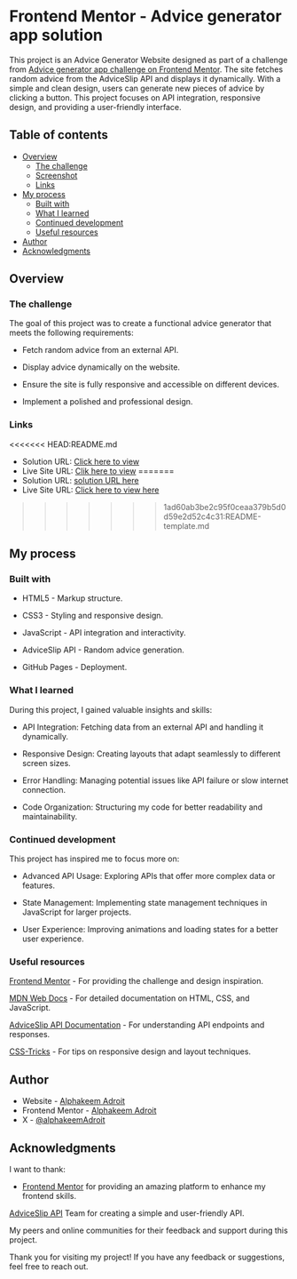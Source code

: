 # Frontend Mentor - Advice generator app solution

This project is an Advice Generator Website designed as part of a challenge from [Advice generator app challenge on Frontend Mentor](https://www.frontendmentor.io/challenges/advice-generator-app-QdUG-13db). The site fetches random advice from the AdviceSlip API and displays it dynamically. With a simple and clean design, users can generate new pieces of advice by clicking a button. This project focuses on API integration, responsive design, and providing a user-friendly interface.

## Table of contents

- [Overview](#overview)
  - [The challenge](#the-challenge)
  - [Screenshot](#screenshot)
  - [Links](#links)
- [My process](#my-process)
  - [Built with](#built-with)
  - [What I learned](#what-i-learned)
  - [Continued development](#continued-development)
  - [Useful resources](#useful-resources)
- [Author](#author)
- [Acknowledgments](#acknowledgments)

## Overview

### The challenge

The goal of this project was to create a functional advice generator that meets the following requirements:

- Fetch random advice from an external API.

- Display advice dynamically on the website.

- Ensure the site is fully responsive and accessible on different devices.

- Implement a polished and professional design.

### Links

<<<<<<< HEAD:README.md
- Solution URL: [Click here to view](https://your-solution-url.com)
- Live Site URL: [Clik here to view](https://aalphakeem-adroit.github.io/adviceslip/)
=======
- Solution URL: [solution URL here]([https://your-solution-url.com](https://www.frontendmentor.io/solutions/advice-slip-UDFAtuZHlY))
- Live Site URL: [Click here to view here]([https://your-live-site-url.com](https://aalphakeem-adroit.github.io/adviceslip/))
>>>>>>> 1ad60ab3be2c95f0ceaa379b5d0d59e2d52c4c31:README-template.md

## My process

### Built with

- HTML5 - Markup structure.

- CSS3 - Styling and responsive design.

- JavaScript - API integration and interactivity.

- AdviceSlip API - Random advice generation.

- GitHub Pages - Deployment.

### What I learned

During this project, I gained valuable insights and skills:

- API Integration: Fetching data from an external API and handling it dynamically.

- Responsive Design: Creating layouts that adapt seamlessly to different screen sizes.

- Error Handling: Managing potential issues like API failure or slow internet connection.

- Code Organization: Structuring my code for better readability and maintainability.

### Continued development

This project has inspired me to focus more on:

- Advanced API Usage: Exploring APIs that offer more complex data or features.

- State Management: Implementing state management techniques in JavaScript for larger projects.

- User Experience: Improving animations and loading states for a better user experience.

### Useful resources

[Frontend Mentor](https://www.frontendmentor.io/) - For providing the challenge and design inspiration.

[MDN Web Docs](https://developer.mozilla.org/en-US/) - For detailed documentation on HTML, CSS, and JavaScript.

[AdviceSlip API Documentation](https://api.adviceslip.com/) - For understanding API endpoints and responses.

[CSS-Tricks](https://css-tricks.com/) - For tips on responsive design and layout techniques.

## Author

- Website - [Alphakeem Adroit](https://www.alphakeemadroit.com.ng)
- Frontend Mentor - [Alphakeem Adroit](https://www.frontendmentor.io/profile/Aalphakeem-Adroit)
- X - [@alphakeemAdroit](https://x.com/alphakeemAdroit)

## Acknowledgments

I want to thank:

- [Frontend Mentor](https://www.frontendmentor.io/) for providing an amazing platform to enhance my frontend skills.

[AdviceSlip API](https://api.adviceslip.com/) Team for creating a simple and user-friendly API.

My peers and online communities for their feedback and support during this project.

Thank you for visiting my project! If you have any feedback or suggestions, feel free to reach out.
